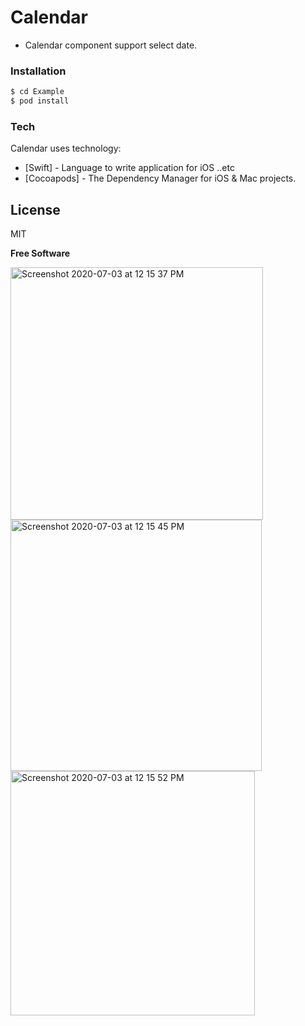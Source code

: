 # Calendar
  - Calendar component support select date.
  
### Installation
```sh
$ cd Example
$ pod install
```

### Tech
Calendar uses technology:

* [Swift] - Language to write application for iOS ..etc
* [Cocoapods] - The Dependency Manager for iOS & Mac projects.

License
----
MIT

**Free Software**

<img width="404" alt="Screenshot 2020-07-03 at 12 15 37 PM" src="https://user-images.githubusercontent.com/15699560/86431543-a5210400-bd27-11ea-80f8-0faac570f239.png">
<img width="402" alt="Screenshot 2020-07-03 at 12 15 45 PM" src="https://user-images.githubusercontent.com/15699560/86431548-a8b48b00-bd27-11ea-979c-d9bedfc294f2.png">
<img width="391" alt="Screenshot 2020-07-03 at 12 15 52 PM" src="https://user-images.githubusercontent.com/15699560/86431549-a9e5b800-bd27-11ea-89d8-4d61de4a6590.png">

